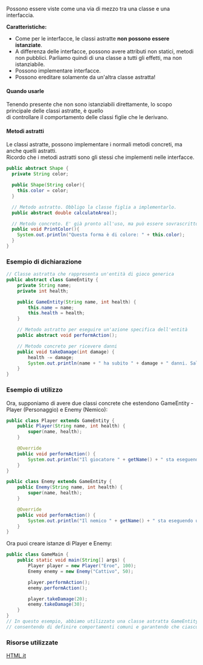 Possono essere viste come una via di mezzo tra una classe e una interfaccia.

**Caratteristiche:**
- Come per le interfacce, le classi astratte **non possono essere istanziate**.
- A differenza delle interfacce, possono avere attributi non statici, metodi non pubblici. 
Parliamo quindi di una classe a tutti gli effetti, ma non istanziabile.
- Possono implementare interfacce.
- Possono ereditare solamente da un'altra classe astratta!

#### Quando usarle
Tenendo presente che non sono istanziabili direttamente, lo scopo principale delle classi astratte, è quello\
di controllare il comportamento delle classi figlie che le derivano.

#### Metodi astratti
Le classi astratte, possono implementare i normali metodi concreti, ma anche quelli astratti.\
Ricordo che i metodi astratti sono gli stessi che implementi nelle interfacce.

```Java
public abstract Shape {
  private String color;

  public Shape(String color){
    this.color = color;
  }

  // Metodo astratto. Obbligo la classe figlia a implementarlo.
  public abstract double calculateArea();

  // Metodo concreto. E' già pronto all'uso, ma può essere sovrascritto.
  public void PrintColor(){
    System.out.println("Questa forma è di colore: " + this.color);
  }
}
```

### Esempio di dichiarazione
```Java
// Classe astratta che rappresenta un'entità di gioco generica
public abstract class GameEntity {
    private String name;
    private int health;

    public GameEntity(String name, int health) {
        this.name = name;
        this.health = health;
    }

    // Metodo astratto per eseguire un'azione specifica dell'entità
    public abstract void performAction();

    // Metodo concreto per ricevere danni
    public void takeDamage(int damage) {
        health -= damage;
        System.out.println(name + " ha subito " + damage + " danni. Salute rimanente: " + health);
    }
}
```

### Esempio di utilizzo
Ora, supponiamo di avere due classi concrete che estendono GameEntity - Player (Personaggio) e Enemy (Nemico):

```Java
public class Player extends GameEntity {
    public Player(String name, int health) {
        super(name, health);
    }

    @Override
    public void performAction() {
        System.out.println("Il giocatore " + getName() + " sta eseguendo un'azione.");
    }
}

public class Enemy extends GameEntity {
    public Enemy(String name, int health) {
        super(name, health);
    }

    @Override
    public void performAction() {
        System.out.println("Il nemico " + getName() + " sta eseguendo un'azione.");
    }
}
```
Ora puoi creare istanze di Player e Enemy:
```Java
public class GameMain {
    public static void main(String[] args) {
        Player player = new Player("Eroe", 100);
        Enemy enemy = new Enemy("Cattivo", 50);

        player.performAction();
        enemy.performAction();

        player.takeDamage(20);
        enemy.takeDamage(30);
    }
}
// In questo esempio, abbiamo utilizzato una classe astratta GameEntity come base per le classi concrete Player e Enemy, 
// consentendo di definire comportamenti comuni e garantendo che ciascuna classe concreta implementi il proprio performAction().
```

### Risorse utilizzate
[HTML.it](https://www.html.it/pag/51820/classi-astratte-in-java/)
